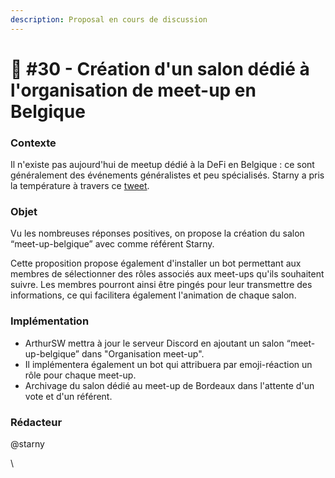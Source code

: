 ```yaml
---
description: Proposal en cours de discussion
---
```


# 💬 #30 - Création d'un salon dédié à l'organisation de meet-up en Belgique

### Contexte

Il n'existe pas aujourd'hui de meetup dédié à la DeFi en Belgique : ce sont généralement des événements généralistes et peu spécialisés. Starny a pris la température à travers ce [tweet](https://twitter.com/StarnyDeFi/status/1584562099355004928).

### Objet

Vu les nombreuses réponses positives, on propose la création du salon “meet-up-belgique” avec comme référent Starny.

Cette proposition propose également d'installer un bot permettant aux membres de sélectionner des rôles associés aux meet-ups qu'ils souhaitent suivre. Les membres pourront ainsi être pingés pour leur transmettre des informations, ce qui facilitera également l'animation de chaque salon.

### Implémentation

* ArthurSW mettra à jour le serveur Discord en ajoutant un salon “meet-up-belgique” dans "Organisation meet-up".&#x20;
* Il implémentera également un bot qui attribuera par emoji-réaction un rôle pour chaque meet-up.
* Archivage du salon dédié au meet-up de Bordeaux dans l'attente d'un vote et d'un référent.

### Rédacteur

@starny

\
